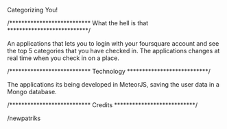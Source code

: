 Categorizing You!


/***************************
  What the hell is that
***************************/

An applications that lets you to login with your foursquare account and see the top 5 categories that you have checked in. The applications changes at real time when you check in on a place.


/***************************
  Technology
***************************/

The applications its being developed in MeteorJS, saving the user data in a Mongo database. 


/***************************
  Credits
***************************/

/newpatriks
